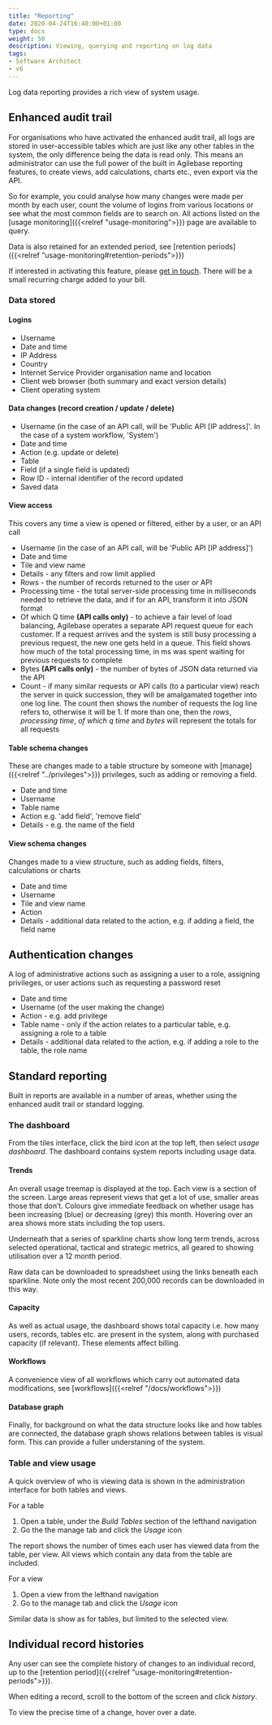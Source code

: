 ```yaml
---
title: "Reporting"
date: 2020-04-24T16:40:00+01:00
type: docs
weight: 50
description: Viewing, querying and reporting on log data
tags:
- Software Architect
- v6
---
```

Log data reporting provides a rich view of system usage.

## Enhanced audit trail
For organisations who have activated the enhanced audit trail, all logs are stored in user-accessible tables which are just like any other tables in the system, the only difference being the data is read only. This means an administrator can use the full power of the built in Agilebase reporting features, to create views, add calculations, charts etc., even export via the API.

So for example, you could analyse how many changes were made per month by each user, count the volume of logins from various locations or see what the most common fields are to search on. All actions listed on the [usage monitoring]({{<relref "usage-monitoring">}}) page are available to query.

Data is also retained for an extended period, see [retention periods]({{<relref "usage-monitoring#retention-periods">}})

If interested in activating this feature, please [get in touch](https://agilechilli.com/contact-us/). There will be a small recurring charge added to your bill.

### Data stored
#### Logins
* Username
* Date and time
* IP Address
* Country
* Internet Service Provider organisation name and location
* Client web browser (both summary and exact version details)
* Client operating system

#### Data changes (record creation / update / delete)
* Username (in the case of an API call, will be 'Public API [IP address]'. In the case of a system workflow, 'System')
* Date and time
* Action (e.g. update or delete)
* Table
* Field (if a single field is updated)
* Row ID - internal identifier of the record updated
* Saved data

#### View access
This covers any time a view is opened or filtered, either by a user, or an API call
* Username (in the case of an API call, will be 'Public API [IP address]')
* Date and time
* Tile and view name
* Details - any filters and row limit applied
* Rows - the number of records returned to the user or API
* Processing time - the total server-side processing time in milliseconds needed to retrieve the data, and if for an API, transform it into JSON format
* Of which Q time **(API calls only)** - to achieve a fair level of load balancing, Agilebase operates a separate API request queue for each customer. If a request arrives and the system is still busy processing a previous request, the new one gets held in a queue. This field shows how much of the total processing time, in ms was spent waiting for previous requests to complete
* Bytes **(API calls only)** - the number of bytes of JSON data returned via the API
* Count - if many similar requests or API calls (to a particular view) reach the server in quick succession, they will be amalgamated together into one log line. The count then shows the number of requests the log line refers to, otherwise it will be 1. If more than one, then the *rows*, *processing time*, *of which q time* and *bytes* will represent the totals for all requests

#### Table schema changes
These are changes made to a table structure by someone with [manage]({{<relref "../privileges">}}) privileges, such as adding or removing a field.
* Date and time
* Username
* Table name
* Action e.g. 'add field', 'remove field'
* Details - e.g. the name of the field

#### View schema changes
Changes made to a view structure, such as adding fields, filters, calculations or charts
* Date and time
* Username
* Tile and view name
* Action
* Details - additional data related to the action, e.g. if adding a field, the field name

## Authentication changes
A log of administrative actions such as assigning a user to a role, assigning privileges, or user actions such as requesting a password reset
* Date and time
* Username (of the user making the change)
* Action - e.g. add privilege
* Table name - only if the action relates to a particular table, e.g. assigning a role to a table
* Details - additional data related to the action, e.g. if adding a role to the table, the role name

## Standard reporting
Built in reports are available in a number of areas, whether using the enhanced audit trail or standard logging.

### The dashboard
From the tiles interface, click the bird icon at the top left, then select _usage dashboard_. The dashboard contains system reports including usage data.

#### Trends
An overall usage treemap is displayed at the top. Each view is a section of the screen. Large areas represent views that get a lot of use, smaller areas those that don’t. Colours give immediate feedback on whether usage has been increasing (blue) or decreasing (grey) this month. Hovering over an area shows more stats including the top users.

Underneath that a series of sparkline charts show long term trends, across selected operational, tactical and strategic metrics, all geared to showing utilisation over a 12 month period.

Raw data can be downloaded to spreadsheet using the links beneath each sparkline. Note only the most recent 200,000 records can be downloaded in this way.

#### Capacity
As well as actual usage, the dashboard shows total capacity i.e. how many users, records, tables etc. are present in the system, along with purchased capacity (if relevant). These elements affect billing.

#### Workflows
A convenience view of all workflows which carry out automated data modifications, see [workflows]({{<relref "/docs/workflows">}})

#### Database graph
Finally, for background on what the data structure looks like and how tables are connected, the database graph shows relations between tables is visual form. This can provide a fuller understaning of the system.

### Table and view usage
A quick overview of who is viewing data is shown in the administration interface for both tables and views.

For a table
1. Open a table, under the _Build Tables_ section of the lefthand navigation
2. Go the the manage tab and click the _Usage_ icon

The report shows the number of times each user has viewed data from the table, per view. All views which contain any data from the table are included.

For a view
1. Open a view from the lefthand navigation
2. Go to the manage tab and click the _Usage_ icon

Similar data is show as for tables, but limited to the selected view.

## Individual record histories

Any user can see the complete history of changes to an individual record, up to the [retention period]({{<relref "usage-monitoring#retention-periods">}}).

When editing a record, scroll to the bottom of the screen and click _history_.

To view the precise time of a change, hover over a date.